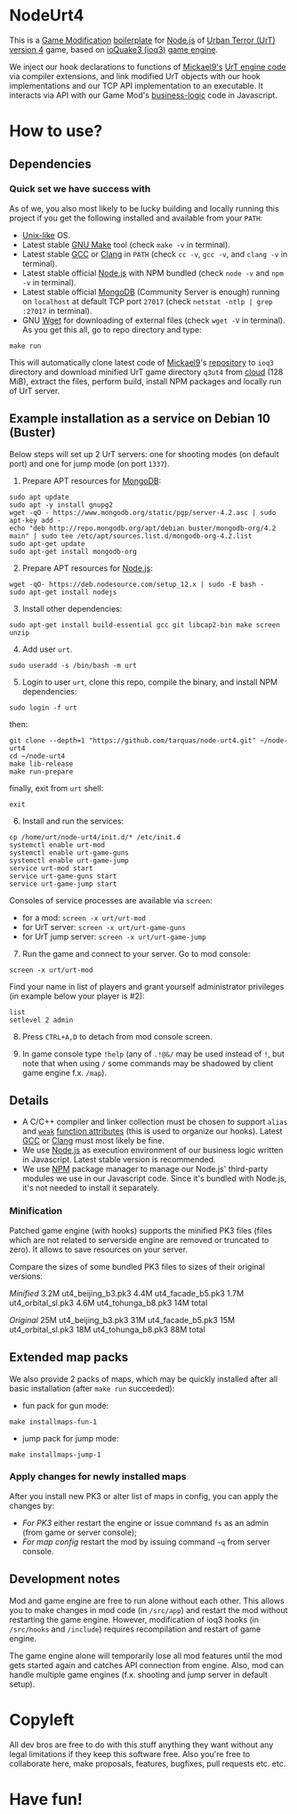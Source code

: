 # NodeUrt4

This is a [Game Modification](https://en.wikipedia.org/wiki/Mod_(video_gaming)) [boilerplate](https://en.wikipedia.org/wiki/Boilerplate_code) for [Node.js](https://nodejs.org/) of [Urban Terror (UrT) version 4](https://urbanterror.info/) game, based on [ioQuake3 (ioq3)](https://ioquake3.org/) [game engine](https://en.wikipedia.org/wiki/Game_engine).

We inject our hook declarations to functions of [Mickael9's](https://github.com/mickael9) [UrT engine code](https://github.com/mickael9/ioq3) via compiler extensions, and link modified UrT objects with our hook implementations and our TCP API implementation to an executable. It interacts via API with our Game Mod's [business-logic](https://en.wikipedia.org/wiki/Business_logic) code in Javascript.

# How to use?
## Dependencies
### Quick set we have success with
As of we, you also most likely to be lucky building and locally running this project if you get the following installed and available from your `PATH`:
* [Unix-like](https://en.wikipedia.org/wiki/Unix-like) OS.
* Latest stable [GNU Make](https://www.gnu.org/software/make/) tool (check `make -v` in terminal).
* Latest stable [GCC](https://gcc.gnu.org/) or [Clang](http://clang.llvm.org/) in `PATH` (check `cc -v`, `gcc -v`, and `clang -v` in terminal).
* Latest stable official [Node.js](https://nodejs.org/) with NPM bundled (check `node -v` and `npm -v` in terminal).
* Latest stable official [MongoDB](https://www.mongodb.com/) (Community Server is enough) running on `localhost` at default TCP port `27017` (check `netstat -ntlp | grep :27017` in terminal).
* GNU [Wget](https://www.gnu.org/software/wget/) for downloading of external files (check `wget -V` in terminal).
As you get this all, go to repo directory and type:
```
make run
```
This will automatically clone latest code of [Mickael9](https://github.com/mickael9)'s [repository](https://github.com/mickael9/ioq3) to `ioq3` directory and download minified UrT game directory `q3ut4` from [cloud](https://tarquas-urt.storage.googleapis.com/node-urt4/q3ut4-minified.zip) (128 MiB), extract the files, perform build, install NPM packages and locally run of UrT server.

## Example installation as a service on Debian 10 (Buster)
Below steps will set up 2 UrT servers: one for shooting modes (on default port) and one for jump mode (on port `1337`).

1) Prepare APT resources for [MongoDB](https://docs.mongodb.com/manual/tutorial/install-mongodb-on-debian/):
```
sudo apt update
sudo apt -y install gnupg2
wget -qO - https://www.mongodb.org/static/pgp/server-4.2.asc | sudo apt-key add -
echo "deb http://repo.mongodb.org/apt/debian buster/mongodb-org/4.2 main" | sudo tee /etc/apt/sources.list.d/mongodb-org-4.2.list
sudo apt-get update
sudo apt-get install mongodb-org
```

2) Prepare APT resources for [Node.js](https://nodejs.org/en/download/package-manager/#debian-and-ubuntu-based-linux-distributions):
```
wget -qO- https://deb.nodesource.com/setup_12.x | sudo -E bash -
sudo apt-get install nodejs
```

3) Install other dependencies:
```
sudo apt-get install build-essential gcc git libcap2-bin make screen unzip
```

4) Add user `urt`.
```
sudo useradd -s /bin/bash -m urt
```

5) Login to user `urt`, clone this repo, compile the binary, and install NPM dependencies:
```
sudo login -f urt
```
then:
```
git clone --depth=1 "https://github.com/tarquas/node-urt4.git" ~/node-urt4
cd ~/node-urt4
make lib-release
make run-prepare
```
finally, exit from `urt` shell:
```
exit
```

6) Install and run the services:
```
cp /home/urt/node-urt4/init.d/* /etc/init.d
systemctl enable urt-mod
systemctl enable urt-game-guns
systemctl enable urt-game-jump
service urt-mod start
service urt-game-guns start
service urt-game-jump start
```
Consoles of service processes are available via `screen`:
* for a mod:
  `screen -x urt/urt-mod`
* for UrT server:
  `screen -x urt/urt-game-guns`
* for UrT jump server:
  `screen -x urt/urt-game-jump`

7) Run the game and connect to your server. Go to mod console:
```
screen -x urt/urt-mod
```
Find your name in list of players and grant yourself administrator privileges (in example below your player is #2):
```
list
setlevel 2 admin
```

8) Press `CTRL+A,D` to detach from mod console screen.

9) In game console type `!help` (any of `.!@&/` may be used instead of `!`, but note that when using `/` some commands may be shadowed by client game engine f.x. `/map`).

## Details
* A C/C++ compiler and linker collection must be chosen to support `alias` and [`weak`](https://ofekshilon.com/2014/02/10/linker-weak-symbols/) [function attributes](https://gcc.gnu.org/onlinedocs/gcc-4.7.2/gcc/Function-Attributes.html) (this is used to organize our hooks). Latest [GCC](https://gcc.gnu.org/) or [Clang](http://clang.llvm.org/) must most likely be fine.
* We use [Node.js](https://nodejs.org/) as execution environment of our business logic written in Javascript. Latest stable version is recommended.
* We use [NPM](https://www.npmjs.com/) package manager to manage our Node.js' third-party modules we use in our Javascript code. Since it's bundled with Node.js, it's not needed to install it separately.

### Minification
Patched game engine (with hooks) supports the minified PK3 files (files which are not related to serverside engine are removed or truncated to zero). It allows to save resources on your server.

Compare the sizes of some bundled PK3 files to sizes of their original versions:

*Minified*
3.2M ut4_beijing_b3.pk3
4.4M ut4_facade_b5.pk3
1.7M ut4_orbital_sl.pk3
4.6M ut4_tohunga_b8.pk3
14M  total

*Original*
25M  ut4_beijing_b3.pk3
31M  ut4_facade_b5.pk3
15M  ut4_orbital_sl.pk3
18M  ut4_tohunga_b8.pk3
88M  total

## Extended map packs
We also provide 2 packs of maps, which may be quickly installed after all basic installation (after `make run` succeeded):
* fun pack for gun mode:
```
make installmaps-fun-1
```
* jump pack for jump mode:
```
make installmaps-jump-1
```

### Apply changes for newly installed maps
After you install new PK3 or alter list of maps in config, you can apply the changes by:
* *For PK3* either restart the engine or issue command `fs` as an admin (from game or server console);
* *For map config* restart the mod by issuing command `~q` from server console.

## Development notes
Mod and game engine are free to run alone without each other.
This allows you to make changes in mod code (in `/src/app`) and restart the mod without restarting the game engine.
However, modification of ioq3 hooks (in `/src/hooks` and `/include`) requires recompilation and restart of game engine.

The game engine alone will temporarily lose all mod features until the mod gets started again and catches API connection from engine.
Also, mod can handle multiple game engines (f.x. shooting and jump server in default setup).

# Copyleft
All dev bros are free to do with this stuff anything they want without any legal limitations if they keep this software free.
Also you're free to collaborate here, make proposals, features, bugfixes, pull requests etc. etc.

# Have fun!
